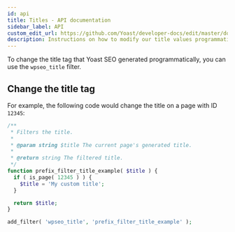 ```yaml
---
id: api
title: Titles - API documentation
sidebar_label: API
custom_edit_url: https://github.com/Yoast/developer-docs/edit/master/docs/features/seo-tags/titles/api.md
description: Instructions on how to modify our title values programmatically.
---
```


To change the title tag that Yoast SEO generated programmatically, you can use the `wpseo_title` filter.

## Change the title tag
For example, the following code would change the title on a page with ID `12345`:

```php
/**
 * Filters the title.
 *
 * @param string $title The current page's generated title.
 *
 * @return string The filtered title.
 */
function prefix_filter_title_example( $title ) {
  if ( is_page( 12345 ) ) {
    $title = 'My custom title';
  }

  return $title;
}

add_filter( 'wpseo_title', 'prefix_filter_title_example' );
```
